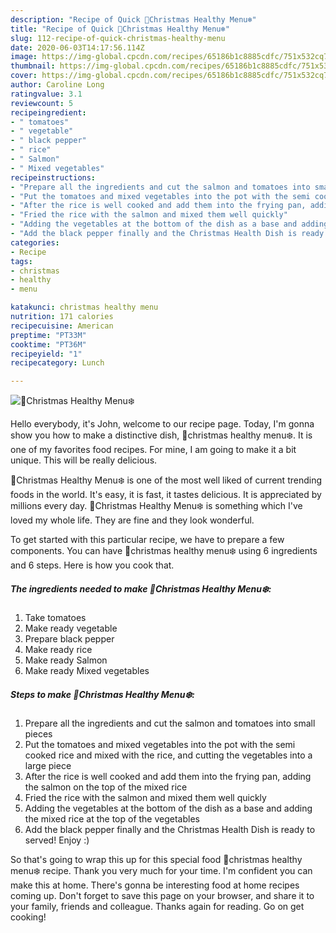 ```yaml
---
description: "Recipe of Quick 🎄Christmas Healthy Menu❄️"
title: "Recipe of Quick 🎄Christmas Healthy Menu❄️"
slug: 112-recipe-of-quick-christmas-healthy-menu
date: 2020-06-03T14:17:56.114Z
image: https://img-global.cpcdn.com/recipes/65186b1c8885cdfc/751x532cq70/🎄christmas-healthy-menu❄️-recipe-main-photo.jpg
thumbnail: https://img-global.cpcdn.com/recipes/65186b1c8885cdfc/751x532cq70/🎄christmas-healthy-menu❄️-recipe-main-photo.jpg
cover: https://img-global.cpcdn.com/recipes/65186b1c8885cdfc/751x532cq70/🎄christmas-healthy-menu❄️-recipe-main-photo.jpg
author: Caroline Long
ratingvalue: 3.1
reviewcount: 5
recipeingredient:
- " tomatoes"
- " vegetable"
- " black pepper"
- " rice"
- " Salmon"
- " Mixed vegetables"
recipeinstructions:
- "Prepare all the ingredients and cut the salmon and tomatoes into small pieces"
- "Put the tomatoes and mixed vegetables into the pot with the semi cooked rice and mixed with the rice, and cutting the vegetables into a large piece"
- "After the rice is well cooked and add them into the frying pan, adding the salmon on the top of the mixed rice"
- "Fried the rice with the salmon and mixed them well quickly"
- "Adding the vegetables at the bottom of the dish as a base and adding the mixed rice at the top of the vegetables"
- "Add the black pepper finally and the Christmas Health Dish is ready to served! Enjoy :)"
categories:
- Recipe
tags:
- christmas
- healthy
- menu

katakunci: christmas healthy menu 
nutrition: 171 calories
recipecuisine: American
preptime: "PT33M"
cooktime: "PT36M"
recipeyield: "1"
recipecategory: Lunch

---
```



![🎄Christmas Healthy Menu❄️](https://img-global.cpcdn.com/recipes/65186b1c8885cdfc/751x532cq70/🎄christmas-healthy-menu❄️-recipe-main-photo.jpg)

Hello everybody, it's John, welcome to our recipe page. Today, I'm gonna show you how to make a distinctive dish, 🎄christmas healthy menu❄️. It is one of my favorites food recipes. For mine, I am going to make it a bit unique. This will be really delicious.

🎄Christmas Healthy Menu❄️ is one of the most well liked of current trending foods in the world. It's easy, it is fast, it tastes delicious. It is appreciated by millions every day. 🎄Christmas Healthy Menu❄️ is something which I've loved my whole life. They are fine and they look wonderful.




To get started with this particular recipe, we have to prepare a few components. You can have 🎄christmas healthy menu❄️ using 6 ingredients and 6 steps. Here is how you cook that.

<!--inarticleads1-->

##### The ingredients needed to make 🎄Christmas Healthy Menu❄️:

1. Take  tomatoes
1. Make ready  vegetable
1. Prepare  black pepper
1. Make ready  rice
1. Make ready  Salmon
1. Make ready  Mixed vegetables




<!--inarticleads2-->

##### Steps to make 🎄Christmas Healthy Menu❄️:

1. Prepare all the ingredients and cut the salmon and tomatoes into small pieces
1. Put the tomatoes and mixed vegetables into the pot with the semi cooked rice and mixed with the rice, and cutting the vegetables into a large piece
1. After the rice is well cooked and add them into the frying pan, adding the salmon on the top of the mixed rice
1. Fried the rice with the salmon and mixed them well quickly
1. Adding the vegetables at the bottom of the dish as a base and adding the mixed rice at the top of the vegetables
1. Add the black pepper finally and the Christmas Health Dish is ready to served! Enjoy :)




So that's going to wrap this up for this special food 🎄christmas healthy menu❄️ recipe. Thank you very much for your time. I'm confident you can make this at home. There's gonna be interesting food at home recipes coming up. Don't forget to save this page on your browser, and share it to your family, friends and colleague. Thanks again for reading. Go on get cooking!
